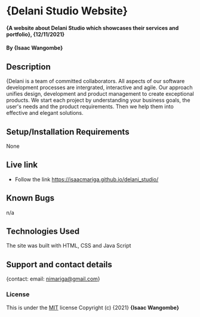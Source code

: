 # {Delani Studio Website}
#### {A website about Delani Studio which showcases their services and portfolio}, {12/11/2021}
#### By **{Isaac Wangombe}**
## Description
{Delani is a team of committed collaborators. All aspects of our software development processes are intergrated, interactive and agile. Our approach unifies design, development and product management to create exceptional products. We start each project by understanding your business goals, the user's needs and the product requirements. Then we help them into effective and elegant solutions.
## Setup/Installation Requirements
None

## Live link
* Follow the link https://isaacmariga.github.io/delani_studio/
## Known Bugs
n/a
## Technologies Used
The site was built with HTML, CSS and Java Script
## Support and contact details
{contact: email: nimariga@gmail.com}
### License
This is under the [MIT](licence) license
Copyright (c) {2021} **{Isaac Wangombe}**